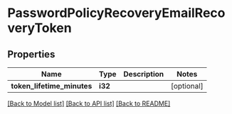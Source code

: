 # PasswordPolicyRecoveryEmailRecoveryToken

## Properties
Name | Type | Description | Notes
------------ | ------------- | ------------- | -------------
**token_lifetime_minutes** | **i32** |  | [optional] 

[[Back to Model list]](../README.md#documentation-for-models) [[Back to API list]](../README.md#documentation-for-api-endpoints) [[Back to README]](../README.md)


